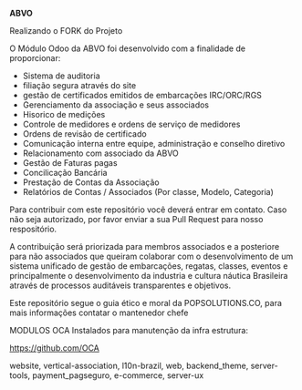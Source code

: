 **ABVO**

Realizando o FORK do Projeto

O Módulo Odoo da ABVO foi desenvolvido com a finalidade de proporcionar:

- Sistema de auditoria
- filiação segura através do site
- gestão de certificados emitidos de embarcações IRC/ORC/RGS
- Gerenciamento da associação e seus associados
- Hisorico de medições
- Controle de medidores e ordens de serviço de medidores
- Ordens de revisão de certificado
- Comunicação interna entre equipe, administração e conselho diretivo
- Relacionamento com associado da ABVO
- Gestão de Faturas pagas
- Concilicação Bancária
- Prestação de Contas da Associação
- Relatórios de Contas / Associados (Por classe, Modelo, Categoria)

Para contribuir com este repositório você deverá entrar em contato. Caso não seja autorizado, por favor enviar a sua Pull Request para nosso respositório.

A contribuição será priorizada para membros associados e a posteriore para não associados que queiram colaborar com o desenvolvimento de um sistema unificado
de gestão de embarcações, regatas, classes, eventos e principalmente o desenvolvimento da industria e cultura náutica Brasileira através de processos auditáveis
transparentes e objetivos.

Este repositório segue o guia ético e moral da POPSOLUTIONS.CO, para mais informações contatar o mantenedor chefe

MODULOS OCA Instalados para manutenção da infra estrutura: 

https://github.com/OCA

website, vertical-association, l10n-brazil, web, backend_theme, server-tools, payment_pagseguro, e-commerce, server-ux
